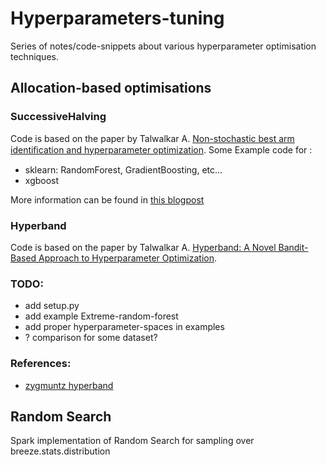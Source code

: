 # Hyperparameters-tuning
Series of notes/code-snippets about various hyperparameter optimisation techniques.

## Allocation-based optimisations
### SuccessiveHalving
Code is based on the paper by Talwalkar A. [Non-stochastic best arm identiﬁcation and hyperparameter optimization](https://arxiv.org/abs/1502.07943).
Some Example code for :
* sklearn: RandomForest, GradientBoosting, etc...
* xgboost

More information can be found in [this blogpost](https://medium.com/machine-learning-rambling/tuning-hyperparameters-part-i-successivehalving-c6c602865619)
### Hyperband
Code is based on the paper by Talwalkar A. [Hyperband: A Novel Bandit-Based Approach to Hyperparameter Optimization](https://arxiv.org/abs/1603.06560).

### TODO:
* add setup.py
* add example Extreme-random-forest
* add proper hyperparameter-spaces in examples
* ? comparison for some dataset?
### References:
* [zygmuntz hyperband](https://github.com/zygmuntz/hyperband0)

## Random Search
Spark implementation of Random  Search for sampling over breeze.stats.distribution